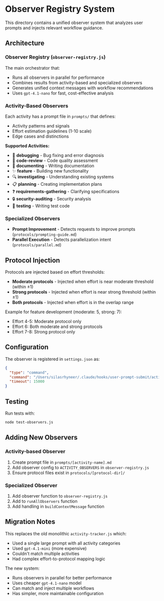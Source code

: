 # Observer Registry System

This directory contains a unified observer system that analyzes user prompts and injects relevant workflow guidance.

## Architecture

### Observer Registry (`observer-registry.js`)
The main orchestrator that:
- Runs all observers in parallel for performance
- Combines results from activity-based and specialized observers
- Generates unified context messages with workflow recommendations
- Uses `gpt-4.1-nano` for fast, cost-effective analysis

### Activity-Based Observers

Each activity has a prompt file in `prompts/` that defines:
- Activity patterns and signals
- Effort estimation guidelines (1-10 scale)
- Edge cases and distinctions

**Supported Activities:**
- 🐛 **debugging** - Bug fixing and error diagnosis
- 👀 **code-review** - Code quality assessment
- 📝 **documenting** - Writing documentation
- ✨ **feature** - Building new functionality
- 🔍 **investigating** - Understanding existing systems
- 📋 **planning** - Creating implementation plans
- ❓ **requirements-gathering** - Clarifying specifications
- 🔒 **security-auditing** - Security analysis
- 🧪 **testing** - Writing test code

### Specialized Observers

- **Prompt Improvement** - Detects requests to improve prompts (`protocols/prompting-guide.md`)
- **Parallel Execution** - Detects parallelization intent (`protocols/parallel.md`)

## Protocol Injection

Protocols are injected based on effort thresholds:

- **Moderate protocols** - Injected when effort is near moderate threshold (within ±1)
- **Strong protocols** - Injected when effort is near strong threshold (within ±1)
- **Both protocols** - Injected when effort is in the overlap range

Example for feature development (moderate: 5, strong: 7):
- Effort 4-5: Moderate protocol only
- Effort 6: Both moderate and strong protocols
- Effort 7-8: Strong protocol only

## Configuration

The observer is registered in `settings.json` as:
```json
{
  "type": "command",
  "command": "/Users/silasrhyneer/.claude/hooks/user-prompt-submit/activity-observer.js",
  "timeout": 15000
}
```

## Testing

Run tests with:
```bash
node test-observers.js
```

## Adding New Observers

### Activity-based Observer
1. Create prompt file in `prompts/[activity-name].md`
2. Add observer config to `ACTIVITY_OBSERVERS` in `observer-registry.js`
3. Ensure protocol files exist in `protocols/[protocol-dir]/`

### Specialized Observer
1. Add observer function to `observer-registry.js`
2. Add to `runAllObservers` function
3. Add handling in `buildContextMessage` function

## Migration Notes

This replaces the old monolithic `activity-tracker.js` which:
- Used a single large prompt with all activity categories
- Used `gpt-4.1-mini` (more expensive)
- Couldn't match multiple activities
- Had complex effort-to-protocol mapping logic

The new system:
- Runs observers in parallel for better performance
- Uses cheaper `gpt-4.1-nano` model
- Can match and inject multiple workflows
- Has simpler, more maintainable configuration

